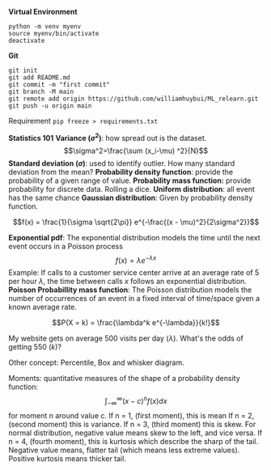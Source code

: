 
**Virtual Environment** 
```
python -m venv myenv
source myenv/bin/activate
deactivate
```

**Git**
```
git init
git add README.md
git commit -m "first commit"
git branch -M main
git remote add origin https://github.com/williamhuybui/ML_relearn.git
git push -u origin main
```
Requirement
`pip freeze > requirements.txt`


**Statistics 101**
**Variance ($\sigma^2$)**: how spread out is the dataset.
$$\sigma^2=\frac{\sum (x_i-\mu) ^2}{N}$$
**Standard deviation ($\sigma$)**: used to identify outlier. How many standard deviation from the mean?
**Probability density function**: provide the probability of a given range of value.
**Probability mass function:** provide probability for discrete data. Rolling a dice. 
**Uniform distribution**: all event has the same chance
**Gaussian distribution**: Given by probability density function. 

$$f(x) = \frac{1}{\sigma \sqrt{2\pi}} e^{-\frac{(x - \mu)^2}{2\sigma^2}}$$

**Exponential pdf**: The exponential distribution models the time until the next event occurs in a Poisson process 
$$f(x) = \lambda e^{-\lambda x}$$
Example: If calls to a customer service center arrive at an average rate of 5 per hour $\lambda$, the time between calls $x$ follows an exponential distribution. 
**Poisson Probabillity mass function**: The Poisson distribution models the number of occurrences of an event in a fixed interval of time/space given a known average rate.

$$P(X = k) = \frac{\lambda^k e^{-\lambda}}{k!}$$

My website gets on average 500 visits per day ($\lambda$). What's the odds of getting 550 ($k$)?

Other concept: Percentile, Box and whisker diagram.

Moments: quantitative measures of the shape of a probability density function:
$$\int^{\infty}_{-\infty}(x-c)^n f(x)dx$$
for moment n around value c.
If n = 1, (first moment), this is mean
If n = 2, (second moment) this is variance.
If n = 3, (third moment) this is skew. For normal distribution, negative value means skew to the left, and vice versa.
If n = 4, (fourth moment), this is kurtosis which describe the sharp of the tail. Negative value means, flatter tail (which means less extreme values). Positive kurtosis means thicker tail.
